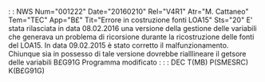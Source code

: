  :  : NWS Num="001222" Date="20160210" Rel="V4R1" Atr="M. Cattaneo" Tem="TEC" App="B£" Tit="Errore in costruzione fonti LOA15" Sts="20"
E' stata rilasciata in data 08.02.2016 una versione della gestione delle variabili che generava un
problema di ricorsione durante la ricostruzione delle fonti del LOA15.
In data 09.02.2015 è stato corretto il malfunzionamento.
Chiunque sia in possesso di tale versione dovrebbe rialllineare il getsore delle variabili B£G91G 
Programma modificato : 
 :  : DEC T(MB) P(SMESRC) K(B£G91G)
